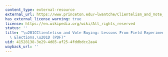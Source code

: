 ```yaml
---
content_type: external-resource
external_url: https://www.princeton.edu/~lwantche/Clientelism_and_Vote_Buying_Oxford_Review_of_Economic_Policy_2009
has_external_license_warning: true
license: https://en.wikipedia.org/wiki/All_rights_reserved
status: ''
title: "\u201CClientelism and Vote Buying: Lessons From Field Experiments in African\
  \ Elections,\u201D (PDF)"
uid: 41528138-3e29-4d85-af25-4fddbdcc2aa4
wayback_url: ''
---
```

